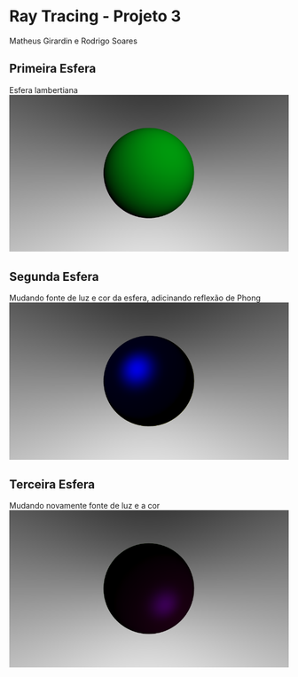 # Ray Tracing - Projeto 3
Matheus Girardin e Rodrigo Soares

## Primeira Esfera

Esfera lambertiana
![Lambertian](rendered/lambertiana.png)

## Segunda Esfera

Mudando fonte de luz e cor da esfera, adicinando reflexão de Phong
![Phong1](rendered/phong1.png)

## Terceira Esfera

Mudando novamente fonte de luz e a cor
![Phong1](rendered/phong2.png)
